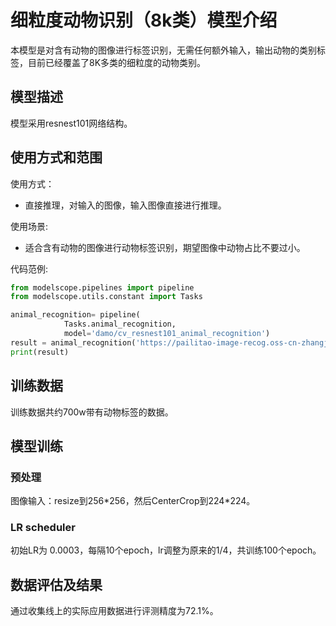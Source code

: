 
# 细粒度动物识别（8k类）模型介绍

本模型是对含有动物的图像进行标签识别，无需任何额外输入，输出动物的类别标签，目前已经覆盖了8K多类的细粒度的动物类别。

## 模型描述
模型采用resnest101网络结构。

## 使用方式和范围

使用方式：
- 直接推理，对输入的图像，输入图像直接进行推理。

使用场景:
- 适合含有动物的图像进行动物标签识别，期望图像中动物占比不要过小。

代码范例:

```python
from modelscope.pipelines import pipeline
from modelscope.utils.constant import Tasks

animal_recognition= pipeline(
            Tasks.animal_recognition,
            model='damo/cv_resnest101_animal_recognition')
result = animal_recognition('https://pailitao-image-recog.oss-cn-zhangjiakou.aliyuncs.com/mufan/img_data/maas_test_data/dog.png')
print(result)
```

## 训练数据
训练数据共约700w带有动物标签的数据。

## 模型训练
### 预处理
图像输入：resize到256\*256，然后CenterCrop到224*224。

### LR scheduler
初始LR为 0.0003，每隔10个epoch，lr调整为原来的1/4，共训练100个epoch。

## 数据评估及结果
通过收集线上的实际应用数据进行评测精度为72.1%。
